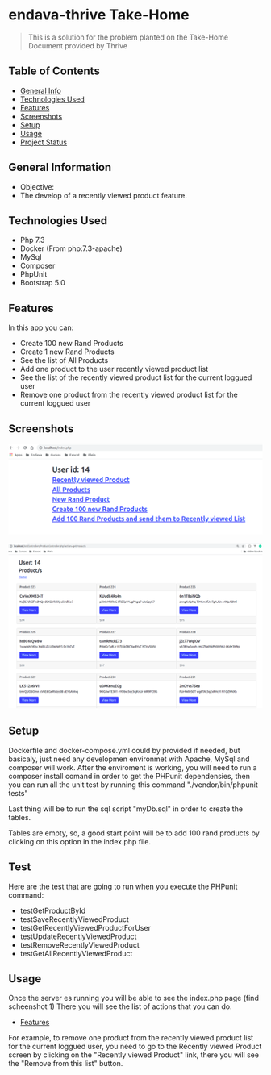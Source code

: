 # endava-thrive Take-Home
> This is a solution for the problem planted on the Take-Home Document provided by Thrive
## Table of Contents
* [General Info](#general-information)
* [Technologies Used](#technologies-used)
* [Features](#features)
* [Screenshots](#screenshots)
* [Setup](#setup)
* [Usage](#usage)
* [Project Status](#project-status)
<!-- * [License](#license) -->
## General Information
- Objective:
- The develop of a recently viewed product feature.  

## Technologies Used
- Php 7.3
- Docker (From php:7.3-apache)
- MySql
- Composer
- PhpUnit
- Bootstrap 5.0

## Features
In this app you can:
- Create 100 new Rand Products
- Create 1 new Rand Products
- See the list of All Products
- Add one product to the user recently viewed product list
- See the list of the recently viewed product list for the current loggued user
- Remove one product from the recently viewed product list for the current loggued user


## Screenshots
![Screenshot 1](https://raw.githubusercontent.com/morimartin14/endava-thrive/master/assets/img/screenshots/1.png)

![Screenshot 2](https://raw.githubusercontent.com/morimartin14/endava-thrive/master/assets/img/screenshots/2.png)

## Setup
Dockerfile and docker-compose.yml could by provided if needed, but basicaly, just need any developmen environmet with Apache, MySql and composer will work.
After the enviroment is working, you will need to run a composer install comand in order to get the PHPunit dependensies, then you can run all the unit 
test by running this command "./vendor/bin/phpunit tests"

Last thing will be to run the sql script "myDb.sql" in order to create the tables.

Tables are empty, so, a good start point will be to add 100 rand products by clicking on this option in the index.php file.

## Test
Here are the test that are going to run when you execute the PHPunit command:
- testGetProductById
- testSaveRecentlyViewedProduct
- testGetRecentlyViewedProductForUser
- testUpdateRecentlyViewedProduct
- testRemoveRecentlyViewedProduct
- testGetAllRecentlyViewedProduct

## Usage
Once the server es running you will be able to see the index.php page (find scheenshot 1)
There you will see the list of actions that you can do.
* [Features](#features)

For example, to remove one product from the recently viewed product list for the current loggued user, you need to go to the Recently viewed Product screen by
clicking on the "Recently viewed Product" link, there you will see the "Remove from this list" button. 
  
  
  

